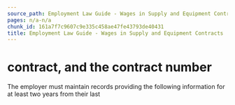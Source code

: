 ```yaml
---
source_path: Employment Law Guide - Wages in Supply and Equipment Contracts.md
pages: n/a-n/a
chunk_id: 161a7f7c9607c9e335c458ae47fe43793de40431
title: Employment Law Guide - Wages in Supply and Equipment Contracts
---
```

# contract, and the contract number

The employer must maintain records providing the following information for at least two years from their last
